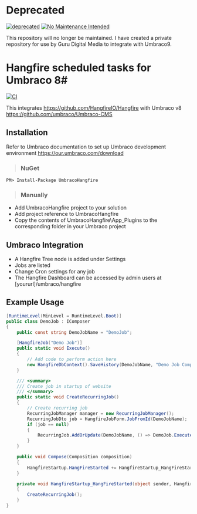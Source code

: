 
# Deprecated
[![deprecated](http://badges.github.io/stability-badges/dist/deprecated.svg)](http://github.com/badges/stability-badges)
[![No Maintenance Intended](http://unmaintained.tech/badge.svg)](http://unmaintained.tech/)

This repository will no longer be maintained. I have created a private repository for use by Guru Digital Media to integrate with Umbraco9.

# Hangfire scheduled tasks for Umbraco 8#
[![CI](https://github.com/guru-digital/umbraco-hangfire/actions/workflows/NetFxCI.yml/badge.svg)](https://github.com/guru-digital/umbraco-hangfire/actions/workflows/NetFxCI.yml)


This integrates https://github.com/HangfireIO/Hangfire with Umbraco v8 https://github.com/umbraco/Umbraco-CMS

## Installation ##
Refer to Umbraco documentation to set up Umbraco development environment https://our.umbraco.com/download
>### NuGet ###
```
PM> Install-Package UmbracoHangfire
```
>### Manually ###
* Add UmbracoHangfire project to your solution
* Add project reference to UmbracoHangfire
* Copy the contents of UmbracoHangfire\App_Plugins to the corresponding folder in your Umbraco project

## Umbraco Integration ##

* A Hangfire Tree node is added under Settings
 * Jobs are listed
 * Change Cron settings for any job
* The Hangfire Dashboard can be accessed by admin users at [yoururl]/umbraco/hangfire

## Example Usage ##

```csharp
[RuntimeLevel(MinLevel = RuntimeLevel.Boot)]
public class DemoJob : IComposer
{
	public const string DemoJobName = "DemoJob";

	[HangfireJob("Demo Job")]
	public static void Execute()
	{
		// Add code to perform action here
		new HangfireDbContext().SaveHistory(DemoJobName, "Demo Job Completed Successfully", DateTime.Now);
	}

	/// <summary>
	/// Create job in startup of website
	/// </summary>
	public static void CreateRecurringJob()
	{
		// Create recurring job
		RecurringJobManager manager = new RecurringJobManager();
		RecurringJobDto job = HangfireJobForm.JobFromId(DemoJobName);
		if (job == null)
		{
			RecurringJob.AddOrUpdate(DemoJobName, () => DemoJob.Execute(), "0 0 * * *", TimeZoneInfo.Local);
		}
	}

	public void Compose(Composition composition)
	{
		HangfireStartup.HangFireStarted += HangfireStartup_HangFireStarted;
	}

	private void HangfireStartup_HangFireStarted(object sender, HangfireStartedArgs e)
	{
		CreateRecurringJob();
	}
}
```
